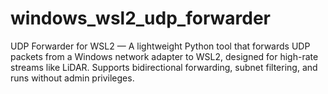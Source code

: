 # windows_wsl2_udp_forwarder
UDP Forwarder for WSL2 — A lightweight Python tool that forwards UDP packets from a Windows network adapter to WSL2, designed for high-rate streams like LiDAR. Supports bidirectional forwarding, subnet filtering, and runs without admin privileges.

